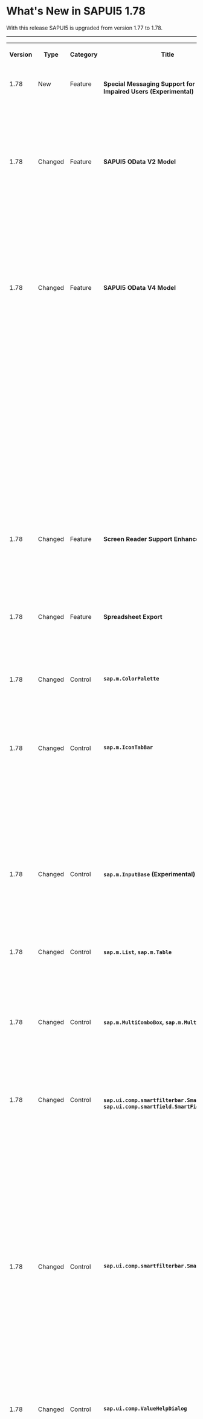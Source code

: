 <!-- loiof09b63e46de44642ba2bf4bd3bf848a0 -->

# What's New in SAPUI5 1.78

With this release SAPUI5 is upgraded from version 1.77 to 1.78.



** **


<table>
<tr>
<th valign="top">

Version



</th>
<th valign="top">

Type



</th>
<th valign="top">

Category



</th>
<th valign="top">

Title



</th>
<th valign="top">

Description



</th>
<th valign="top">

Action



</th>
<th valign="top">

Available as of



</th>
</tr>
<tr>
<td valign="top">

 1.78 



</td>
<td valign="top">

 New 



</td>
<td valign="top">

 Feature 



</td>
<td valign="top">

 **Special Messaging Support for Visually Impaired Users \(Experimental\)** 



</td>
<td valign="top">

**Special Messaging Support for Visually Impaired Users \(Experimental\)**

We have introduced a way to programmatically expose dynamic content changes, that can be announced by the screen reader via the newly added `sap.ui.core.InvisibleMessage` \(experimental\) class. The class is designed to be used both internally in the controls logic and from the applications. For more information, see the [API Reference](https://ui5.sap.com/#/api/sap.ui.core.InvisibleMessage) and the [Sample](https://ui5.sap.com/#/entity/sap.ui.core.InvisibleMessage).

<sub>New•Feature•Info Only•1.78</sub>



</td>
<td valign="top">

Info Only



</td>
<td valign="top">

2020-05-21



</td>
</tr>
<tr>
<td valign="top">

 1.78 



</td>
<td valign="top">

 Changed 



</td>
<td valign="top">

 Feature 



</td>
<td valign="top">

 **SAPUI5 OData V2 Model** 



</td>
<td valign="top">

**SAPUI5 OData V2 Model**

The new version of the SAPUI5 OData V2 model introduces the following features:

-   A new `expand` parameter has been added to `sap.ui.model.odata.v2.ODataModel#createEntry`. The listed navigation properties are requested with an additional GET request in the same `$batch` request as the POST request for the entity creation. Note the prerequisites listed in the API documentation.

    For more information, see the [API Reference](https://ui5.sap.com/#/api/sap.ui.model.odata.v2.ODataModel%23methods/createEntry).

-   Server messages without the `target` property, that is with `target=undefined`, are interpreted as unbound messages if the `BusinessObject` message scope is used.

<sub>Changed•Feature•Info Only•1.78</sub>



</td>
<td valign="top">

 Info Only 



</td>
<td valign="top">

2020-05-21



</td>
</tr>
<tr>
<td valign="top">

 1.78 



</td>
<td valign="top">

 Changed 



</td>
<td valign="top">

 Feature 



</td>
<td valign="top">

 **SAPUI5 OData V4 Model** 



</td>
<td valign="top">

**SAPUI5 OData V4 Model**

The new version of the SAPUI5 OData V4 model introduces the following features:

-   The `sap.ui.model.odata.v4.AnnotationHelper#format` and `#value` methods can be used on properties.
-   `sap.ui.model.odata.v4.Context#requestSideEffects` now supports updating data by specifying navigation properties to the parent entities followed by collection-valued structural or navigation properties in the path expressions. This extends the feature delivered with SAPUI5 1.75.
-   The auto-`$expand/$select` mechanism has been improved, so that the first data requests are sent out earlier.

> ### Restriction:  
> Due to the limited feature scope of this version of the SAPUI5 OData V4 model, check that all required features are in place before developing applications. Double-check the detailed documentation of the features, as certain parts of a feature may be missing. While we aim to be compatible with existing controls, some controls might not work due to small incompatibilities compared to `sap.ui.model.odata.(v2.)ODataModel`, or due to missing features in the model \(such as tree binding\). This also applies to smart controls \(`sap.ui.comp` library\) that do not support the SAPUI5 OData V4 model, as well as controls such as `TreeTable` and `AnalyticalTable`, which are not supported in combination with the SAPUI5 OData V4 model. The interface for applications has been changed for easier and more efficient use of the model. For a summary of these changes, see [Changes Compared to OData V2 Model](../04_Essentials/changes-compared-to-odata-v2-model-abd4d7c.md).

For more information, see [OData V4 Model](../04_Essentials/odata-v4-model-5de13cf.md), the [API Reference](https://ui5.sap.com/#/api/sap.ui.model.odata.v4), and the [Samples](https://ui5.sap.com/#/entity/sap.ui.model.odata.v4.ODataModel) in the Demo Kit.

<sub>Changed•Feature•Info Only•1.78</sub>



</td>
<td valign="top">

 Info Only 



</td>
<td valign="top">

2020-05-21



</td>
</tr>
<tr>
<td valign="top">

 1.78 



</td>
<td valign="top">

 Changed 



</td>
<td valign="top">

 Feature 



</td>
<td valign="top">

 **Screen Reader Support Enhancement** 



</td>
<td valign="top">

**Screen Reader Support Enhancement**

We have removed the `application` role from the body of SAPUI5 apps. Following the Aria 1.1 recommendations, the `application` role is not recommended on a body level, as the screen reader interprets the whole application as one big custom control. Now, the screen reader will no longer be forced into operating mode and will be started in its regular reading mode.

<sub>Changed•Feature•Info Only•1.78</sub>



</td>
<td valign="top">

 Info Only 



</td>
<td valign="top">

2020-05-21



</td>
</tr>
<tr>
<td valign="top">

 1.78 



</td>
<td valign="top">

 Changed 



</td>
<td valign="top">

 Feature 



</td>
<td valign="top">

 **Spreadsheet Export** 



</td>
<td valign="top">

**Spreadsheet Export**

Fiscal date formats can now be used during the export. The input format for the column has a specific textual string format to enable this.For more information, see [Data Types for Spreadsheet Export](../04_Essentials/data-types-for-spreadsheet-export-283217d.md), the [API Reference](https://ui5.sap.com/#/api/sap.ui.export.Spreadsheet/overview), and the [Sample](https://ui5.sap.com/#/entity/sap.ui.export.Spreadsheet/sample/sap.ui.export.sample.formatting).

<sub>Changed•Feature•Info Only•1.78</sub>



</td>
<td valign="top">

 Info Only 



</td>
<td valign="top">

2020-05-21



</td>
</tr>
<tr>
<td valign="top">

 1.78 



</td>
<td valign="top">

 Changed 



</td>
<td valign="top">

 Control 



</td>
<td valign="top">

 **`sap.m.ColorPalette`** 



</td>
<td valign="top">

**`sap.m.ColorPalette`**

We have added a new `setColorPickerSelectedColor` setter, which enables developers to dynamically set the selected color, prior to opening the color picker. This is useful when the user wants to select a variation of this color. For more information, see the [API Reference](https://ui5.sap.com/#/api/sap.m.ColorPalette) and the [Samples](https://ui5.sap.com/#/entity/sap.m.ColorPalette).

<sub>Changed•Control•Info Only•1.78</sub>



</td>
<td valign="top">

 Info Only 



</td>
<td valign="top">

2020-05-21



</td>
</tr>
<tr>
<td valign="top">

 1.78 



</td>
<td valign="top">

 Changed 



</td>
<td valign="top">

 Control 



</td>
<td valign="top">

 **`sap.m.IconTabBar`** 



</td>
<td valign="top">

**`sap.m.IconTabBar`**

-   We have introduced a new behavior of the `IconTabBar` filters with sub tabs. If the filter has its own text content, you can select the filter to display the content. Clicking on the second area \(chevron button\) expands the list of sub tabs. If the filter doesn’t have its own text content, then we have one single area and clicking on it expands the list of sub tabs. For more information, see the [Sample](https://ui5.sap.com/#/entity/sap.m.IconTabBar/sample/sap.m.sample.IconTabBarSubTabs).

-   If the `IconTabBar` is used inside a shell, it inherits the styling of the shell.

-   A new `ariaTexts` property is now available. You can use it to set specific texts to be announced by a screen reader. It is of type `object` and can have two properties: `headerLabel` and `headerDescription`. For more information, see the [API Reference](https://ui5.sap.com/#/api/sap.m.IconTabBar%23methods/setAriaTexts).


<sub>Changed•Control•Info Only•1.78</sub>



</td>
<td valign="top">

 Info Only 



</td>
<td valign="top">

2020-05-21



</td>
</tr>
<tr>
<td valign="top">

 1.78 



</td>
<td valign="top">

 Changed 



</td>
<td valign="top">

 Control 



</td>
<td valign="top">

 **`sap.m.InputBase` \(Experimental\)** 



</td>
<td valign="top">

**`sap.m.InputBase` \(Experimental\)**

The class now supports the possibility to add links as part of the `ValueStateText` in the `InputBase`. Using the `formattedValueStateText` aggregation, you can now define the formatted text that appears in the value state message pop-up. The support is fully implemented in the `sap.m.Input`, `sap.m.MultiInput`, and `sap.m.ComboBox` controls. For more information, see the [API Reference](https://ui5.sap.com/#/api/sap.m.InputBase).

<sub>Changed•Control•Info Only•1.78</sub>



</td>
<td valign="top">

 Info Only 



</td>
<td valign="top">

2020-05-21



</td>
</tr>
<tr>
<td valign="top">

 1.78 



</td>
<td valign="top">

 Changed 



</td>
<td valign="top">

 Control 



</td>
<td valign="top">

 **`sap.m.List`, `sap.m.Table`** 



</td>
<td valign="top">

**`sap.m.List`, `sap.m.Table`**

The `List` and `Table` controls now provide a method to scroll the list of items so that the item with the given index is in the viewport. The scrolling is done based on the provided item index. For more information, see the [API Reference](https://ui5.sap.com/#/api/sap.m.ListBase%23methods/scrollToIndex) for the related method and the [Sample](https://ui5.sap.com/#/entity/sap.m.Table/sample/sap.m.sample.TableScrollToIndex).

<sub>Changed•Control•Info Only•1.78</sub>



</td>
<td valign="top">

 Info Only 



</td>
<td valign="top">

2020-05-21



</td>
</tr>
<tr>
<td valign="top">

 1.78 



</td>
<td valign="top">

 Changed 



</td>
<td valign="top">

 Control 



</td>
<td valign="top">

 **`sap.m.MultiComboBox`, `sap.m.MultiInput`** 



</td>
<td valign="top">

**`sap.m.MultiComboBox`, `sap.m.MultiInput`**

When the `sap.m.MultiComboBox` and `sap.m.MultiInput` controls contain only one token with long text, the token is always displayed and the text is truncated depending on the screen width. Previously, the token was removed and in its place a text saying “1 item” was displayed, which was not very informative. For more information, see the [`sap.m.MultiComboBox`](https://ui5.sap.com/#/entity/sap.m.MultiComboBox/sample/sap.m.sample.MultiComboBox) and the [`sap.m.MultiInput`](https://ui5.sap.com/#/entity/sap.m.MultiInput/sample/sap.m.sample.MultiInput) samples.

<sub>Changed•Control•Info Only•1.78</sub>



</td>
<td valign="top">

 Info Only 



</td>
<td valign="top">

2020-05-21



</td>
</tr>
<tr>
<td valign="top">

 1.78 



</td>
<td valign="top">

 Changed 



</td>
<td valign="top">

 Control 



</td>
<td valign="top">

 **`sap.ui.comp.smartfilterbar.SmartFilterBar`, `sap.ui.comp.smartfield.SmartField`** 



</td>
<td valign="top">

**`sap.ui.comp.smartfilterbar.SmartFilterBar`, `sap.ui.comp.smartfield.SmartField`**

-   We have introduced an *Input History Settings* dialog in SAP Fiori launchpad that allows you to set whether you want to track recently used values or not and to clear your history. The feature is available by default for SAP Business Technology Platform users. On premise users need to activate it by adding the `INPUTFIELD_HISTORY` parameter to one of these transactions: `/UI2/FLP_SYS_CONF` or `/UI2/FLP_CUS_CONF`. For more information about configuring parameters, see the documentation about SAP Fiori launchpad for On Premise Products on the SAP Help Portal at [https://help.sap.com/viewer/product/SAP\_FIORI\_LAUNCHPAD/EXTERNAL/en-US](https://help.sap.com/viewer/product/SAP_FIORI_LAUNCHPAD/EXTERNAL/en-US).

-   Fields of `SmartFilterBar` or `SmartField` that have the `valueList` annotation with fixed values rendered as a dropdown list now support the use of `ValueListParameterIn` and `ValueListParameterOut`. For more information, see the [API Reference](https://ui5.sap.com/#/api/sap.ui.comp.smartfield.SmartField%23annotations/ValueList) and the [Samples](https://ui5.sap.com/#/entity/sap.ui.comp.smartfield.SmartField).


<sub>Changed•Control•Info Only•1.78</sub>



</td>
<td valign="top">

 Info Only 



</td>
<td valign="top">

2020-05-21



</td>
</tr>
<tr>
<td valign="top">

 1.78 



</td>
<td valign="top">

 Changed 



</td>
<td valign="top">

 Control 



</td>
<td valign="top">

 **`sap.ui.comp.smartfilterbar.SmartFilterBar`** 



</td>
<td valign="top">

**`sap.ui.comp.smartfilterbar.SmartFilterBar`**

-   We have introduced a new option, *Today -X/+Y days*, which is added to the dynamic range type in `SmartFilterBar`. It allows you to filter periods from `X` to `Y` days in past and/or future periods taking the current date as a reference point. The filter changes dynamically and supports negative numbers, thus providing the option to define a period which is based on today but is in the future or in the past. The feature is available without further configuration. For more information, see the [Sample](https://ui5.sap.com/#/entity/sap.ui.comp.smartfilterbar.SmartFilterBar/sample/sap.ui.comp.sample.smartfilterbar.example1).

-   We have improved the navigation from an arbitrary source app to a target app. Now, regardless of the date formats, the data that comes from the source app is transferred to the target app via single URL parameters. `Edm.Date` \(only available for OData V4\), `Edm.String` with `display-format="yearmonthday"`, `Edm.DateTime` with `sap-semantics="date"`, and `Edm.DateTimeOffset` are now transferred successfully.


<sub>Changed•Control•Info Only•1.78</sub>



</td>
<td valign="top">

 Info Only 



</td>
<td valign="top">

2020-05-21



</td>
</tr>
<tr>
<td valign="top">

 1.78 



</td>
<td valign="top">

 Changed 



</td>
<td valign="top">

 Control 



</td>
<td valign="top">

 **`sap.ui.comp.ValueHelpDialog`** 



</td>
<td valign="top">

**`sap.ui.comp.ValueHelpDialog`**

When the `ValueHelpDialog` of `SmartField` or `SmartFilterBar` is open, the table is now populated with results on initial loading without having to click the *Go* button. To prevent this behavior, you can set `preventInitialDataFetchInValueHelpDialog` to `true` or use the `FetchValues` property of the `ValueList` annotation. For more information, see the [Sample](https://ui5.sap.com/#/entity/sap.ui.comp.smartfilterbar.SmartFilterBar/sample/sap.ui.comp.sample.smartfilterbar.DeprecationCodeAnnotation).

<sub>Changed•Control•Info Only•1.78</sub>



</td>
<td valign="top">

 Info Only 



</td>
<td valign="top">

2020-05-21



</td>
</tr>
<tr>
<td valign="top">

 1.78 



</td>
<td valign="top">

 Changed 



</td>
<td valign="top">

 Control 



</td>
<td valign="top">

 **`sap.ui.layout.Splitter`** 



</td>
<td valign="top">

**`sap.ui.layout.Splitter`**

-   A new `resetContentAreasSizes` method is now available that allows developers to programmatically reset the size of the content areas. For more information, see the [API Reference](https://ui5.sap.com/#/api/sap.ui.layout.Splitter%23methods/resetContentAreasSizes).

-   The bars used in the `sap.ui.layout.Splitter` and `sap.ui.layout.ResponsiveSplitter` controls are now larger. This makes the bars easily draggable on touch devices. For more information, see the sample pages of [sap.ui.layout.Splitter](https://ui5.sap.com/#/entity/sap.ui.layout.Splitter) and [sap.ui.layout.ResponsiveSplitter](https://ui5.sap.com/#/entity/sap.ui.layout.ResponsiveSplitter).


<sub>Changed•Control•Info Only•1.78</sub>



</td>
<td valign="top">

 Info Only 



</td>
<td valign="top">

2020-05-21



</td>
</tr>
<tr>
<td valign="top">

 1.78 



</td>
<td valign="top">

 Changed 



</td>
<td valign="top">

 SAP Fiori Elements 



</td>
<td valign="top">

 **SAP Fiori Elements** 



</td>
<td valign="top">

**SAP Fiori Elements**

-   SAP Fiori Elements has enhanced the initial no data text for charts in analytical list page floorplans, and users can now configure them. For more information, see [Maintaining Standard Texts for Charts](../06_SAP_Fiori_Elements/maintaining-standard-texts-for-charts-37cd601.md).

-   SAP Fiori Elements now provides an option to choose fields to be displayed based on the device type and the importance of the field. For example, applications can be set to show only fields of high importance when viewed on small screens. For more information, see [Displaying Fields in Smartforms on Small Devices](../06_SAP_Fiori_Elements/displaying-fields-in-smartforms-on-small-devices-0096cd2.md).

-   Object page tables and chart variants can now be enabled through a manifest setting. For more information, see [Enabling Variant Management in the Object Page](../06_SAP_Fiori_Elements/enabling-variant-management-in-the-object-page-f26d42b.md).

-   You can define visual filters which have all filters as in parameters using the manifest setting `allFiltersAsInParameters`. For more information, see [Descriptor Configuration for the Analytical List Page](../06_SAP_Fiori_Elements/descriptor-configuration-for-the-analytical-list-page-2a9df06.md).

-   SAP Fiori Elements now provides an option to show a confirmation popup for warnings for *Delete* actions in object pages. For more information, see [Confirmation Popups](../06_SAP_Fiori_Elements/confirmation-popups-9a53662.md).

-   By default, the analytical list page is loaded with data when an application is launched. For more information, see [Analytical List Page](../06_SAP_Fiori_Elements/analytical-list-page-3d33684.md).


<sub>Changed•SAP Fiori Elements•Info Only•1.78</sub>



</td>
<td valign="top">

 Info Only 



</td>
<td valign="top">

2020-05-21



</td>
</tr>
</table>

**Related Information**  


[What's New in SAPUI5 1.110](what-s-new-in-sapui5-1-110-71a855c.md "With this release SAPUI5 is upgraded from version 1.109 to 1.110.")

[What's New in SAPUI5 1.109](what-s-new-in-sapui5-1-109-3264bd2.md "With this release SAPUI5 is upgraded from version 1.108 to 1.109.")

[What's New in SAPUI5 1.108](what-s-new-in-sapui5-1-108-66e33f0.md "With this release SAPUI5 is upgraded from version 1.107 to 1.108.")

[What's New in SAPUI5 1.107](what-s-new-in-sapui5-1-107-d4ff916.md "With this release SAPUI5 is upgraded from version 1.106 to 1.107.")

[What's New in SAPUI5 1.106](what-s-new-in-sapui5-1-106-5b497b0.md "With this release SAPUI5 is upgraded from version 1.105 to 1.106.")

[What's New in SAPUI5 1.105](what-s-new-in-sapui5-1-105-4d6c00e.md "With this release SAPUI5 is upgraded from version 1.104 to 1.105.")

[What's New in SAPUI5 1.104](what-s-new-in-sapui5-1-104-69e567c.md "With this release SAPUI5 is upgraded from version 1.103 to 1.104.")

[What's New in SAPUI5 1.103](what-s-new-in-sapui5-1-103-0e98c76.md "With this release SAPUI5 is upgraded from version 1.102 to 1.103.")

[What's New in SAPUI5 1.102](what-s-new-in-sapui5-1-102-f038c99.md "With this release SAPUI5 is upgraded from version 1.101 to 1.102.")

[What's New in SAPUI5 1.101](what-s-new-in-sapui5-1-101-7733b00.md "With this release SAPUI5 is upgraded from version 1.100 to 1.101.")

[What's New in SAPUI5 1.100](what-s-new-in-sapui5-1-100-27dec1d.md "With this release SAPUI5 is upgraded from version 1.99 to 1.100.")

[What's New in SAPUI5 1.99](what-s-new-in-sapui5-1-99-4f35848.md "With this release SAPUI5 is upgraded from version 1.98 to 1.99.")

[What's New in SAPUI5 1.98](what-s-new-in-sapui5-1-98-d9f16f2.md "With this release SAPUI5 is upgraded from version 1.97 to 1.98.")

[What's New in SAPUI5 1.97](what-s-new-in-sapui5-1-97-fa0e282.md "With this release SAPUI5 is upgraded from version 1.96 to 1.97.")

[What's New in SAPUI5 1.96](what-s-new-in-sapui5-1-96-7a9269f.md "With this release SAPUI5 is upgraded from version 1.95 to 1.96.")

[What's New in SAPUI5 1.95](what-s-new-in-sapui5-1-95-a1aea67.md "With this release SAPUI5 is upgraded from version 1.94 to 1.95.")

[What's New in SAPUI5 1.94](what-s-new-in-sapui5-1-94-c40f1e6.md "With this release SAPUI5 is upgraded from version 1.93 to 1.94.")

[What's New in SAPUI5 1.93](what-s-new-in-sapui5-1-93-f273340.md "With this release SAPUI5 is upgraded from version 1.92 to 1.93.")

[What's New in SAPUI5 1.92](what-s-new-in-sapui5-1-92-1ef345d.md "With this release SAPUI5 is upgraded from version 1.91 to 1.92.")

[What's New in SAPUI5 1.91](what-s-new-in-sapui5-1-91-0a2bd79.md "With this release SAPUI5 is upgraded from version 1.90 to 1.91.")

[What's New in SAPUI5 1.90](what-s-new-in-sapui5-1-90-91c10c2.md "With this release SAPUI5 is upgraded from version 1.89 to 1.90.")

[What's New in SAPUI5 1.89](what-s-new-in-sapui5-1-89-e56cddc.md "With this release SAPUI5 is upgraded from version 1.88 to 1.89.")

[What's New in SAPUI5 1.88](what-s-new-in-sapui5-1-88-e15a206.md "With this release SAPUI5 is upgraded from version 1.87 to 1.88.")

[What's New in SAPUI5 1.87](what-s-new-in-sapui5-1-87-b506da7.md "With this release SAPUI5 is upgraded from version 1.86 to 1.87.")

[What's New in SAPUI5 1.86](what-s-new-in-sapui5-1-86-4c1c959.md "With this release SAPUI5 is upgraded from version 1.85 to 1.86.")

[What's New in SAPUI5 1.85](what-s-new-in-sapui5-1-85-1d18eb5.md "With this release SAPUI5 is upgraded from version 1.84 to 1.85.")

[What's New in SAPUI5 1.84](what-s-new-in-sapui5-1-84-dc76640.md "With this release SAPUI5 is upgraded from version 1.82 to 1.84.")

[What's New in SAPUI5 1.82](what-s-new-in-sapui5-1-82-3a8dd13.md "With this release SAPUI5 is upgraded from version 1.81 to 1.82.")

[What's New in SAPUI5 1.81](what-s-new-in-sapui5-1-81-f5e2a21.md "With this release SAPUI5 is upgraded from version 1.80 to 1.81.")

[What's New in SAPUI5 1.80](what-s-new-in-sapui5-1-80-8cee506.md "With this release SAPUI5 is upgraded from version 1.79 to 1.80.")

[What's New in SAPUI5 1.79](what-s-new-in-sapui5-1-79-99c4cdc.md "With this release SAPUI5 is upgraded from version 1.78 to 1.79.")

[What's New in SAPUI5 1.77](what-s-new-in-sapui5-1-77-c46b439.md "With this release SAPUI5 is upgraded from version 1.76 to 1.77.")

[What's New in SAPUI5 1.76](what-s-new-in-sapui5-1-76-aad03b5.md "With this release SAPUI5 is upgraded from version 1.75 to 1.76.")

[What's New in SAPUI5 1.75](what-s-new-in-sapui5-1-75-5cbb62d.md "With this release SAPUI5 is upgraded from version 1.74 to 1.75.")

[What's New in SAPUI5 1.74](what-s-new-in-sapui5-1-74-c22208a.md "With this release SAPUI5 is upgraded from version 1.73 to 1.74.")

[What's New in SAPUI5 1.73](what-s-new-in-sapui5-1-73-231dd13.md "With this release SAPUI5 is upgraded from version 1.72 to 1.73.")

[What's New in SAPUI5 1.72](what-s-new-in-sapui5-1-72-521cad9.md "With this release SAPUI5 is upgraded from version 1.71 to 1.72.")

[What's New in SAPUI5 1.71](what-s-new-in-sapui5-1-71-a93a6a3.md "With this release SAPUI5 is upgraded from version 1.70 to 1.71.")

[What's New in SAPUI5 1.70](what-s-new-in-sapui5-1-70-f073d69.md "With this release SAPUI5 is upgraded from version 1.69 to 1.70.")

[What's New in SAPUI5 1.69](what-s-new-in-sapui5-1-69-89a18bd.md "With this release SAPUI5 is upgraded from version 1.68 to 1.69.")

[What's New in SAPUI5 1.68](what-s-new-in-sapui5-1-68-f94bf93.md "With this release SAPUI5 is upgraded from version 1.67 to 1.68.")

[What's New in SAPUI5 1.67](what-s-new-in-sapui5-1-67-a6b1472.md "With this release SAPUI5 is upgraded from version 1.66 to 1.67.")

[What's New in SAPUI5 1.66](what-s-new-in-sapui5-1-66-c9896e9.md "With this release SAPUI5 is upgraded from version 1.65 to 1.66.")

[What's New in SAPUI5 1.65](what-s-new-in-sapui5-1-65-0f5acfd.md "With this release SAPUI5 is upgraded from version 1.64 to 1.65.")

[What's New in SAPUI5 1.64](what-s-new-in-sapui5-1-64-0e30822.md "With this release SAPUI5 is upgraded from version 1.63 to 1.64.")

[What's New in SAPUI5 1.63](what-s-new-in-sapui5-1-63-e8d9da7.md "With this release SAPUI5 is upgraded from version 1.62 to 1.63.")

[What's New in SAPUI5 1.62](what-s-new-in-sapui5-1-62-771f4d5.md "With this release SAPUI5 is upgraded from version 1.61 to 1.62.")

[What's New in SAPUI5 1.61](what-s-new-in-sapui5-1-61-d991552.md "With this release SAPUI5 is upgraded from version 1.60 to 1.61.")

[What's New in SAPUI5 1.60](what-s-new-in-sapui5-1-60-5a0e1f7.md "With this release SAPUI5 is upgraded from version 1.58 to 1.60.")

[What's New in SAPUI5 1.58](what-s-new-in-sapui5-1-58-7c927aa.md "With this release SAPUI5 is upgraded from version 1.56 to 1.58.")

[What's New in SAPUI5 1.56](what-s-new-in-sapui5-1-56-108b7fd.md "With this release SAPUI5 is upgraded from version 1.54 to 1.56.")

[What's New in SAPUI5 1.54](what-s-new-in-sapui5-1-54-c838330.md "With this release SAPUI5 is upgraded from version 1.52 to 1.54.")

[What's New in SAPUI5 1.52](what-s-new-in-sapui5-1-52-849e1b6.md "With this release SAPUI5 is upgraded from version 1.50 to 1.52.")

[What's New in SAPUI5 1.50](what-s-new-in-sapui5-1-50-759e9f3.md "With this release SAPUI5 is upgraded from version 1.48 to 1.50.")

[What's New in SAPUI5 1.48](what-s-new-in-sapui5-1-48-fa1efac.md "With this release SAPUI5 is upgraded from version 1.46 to 1.48.")

[What's New in SAPUI5 1.46](what-s-new-in-sapui5-1-46-6307539.md "With this release SAPUI5 is upgraded from version 1.44 to 1.46.")

[What's New in SAPUI5 1.44](what-s-new-in-sapui5-1-44-a0cb7a0.md "With this release SAPUI5 is upgraded from version 1.42 to 1.44.")

[What's New in SAPUI5 1.42](what-s-new-in-sapui5-1-42-468b05d.md "With this release SAPUI5 is upgraded from version 1.40 to 1.42.")

[What's New in SAPUI5 1.40](what-s-new-in-sapui5-1-40-fbab50e.md "With this release SAPUI5 is upgraded from version 1.38 to 1.40.")

[What's New in SAPUI5 1.38](what-s-new-in-sapui5-1-38-f218918.md "With this release SAPUI5 is upgraded from version 1.36 to 1.38.")

